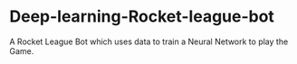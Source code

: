 # Deep-learning-Rocket-league-bot

A Rocket League Bot which uses data to train a Neural Network to play the Game.
